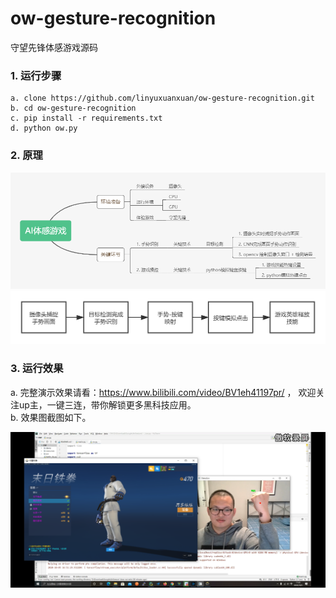 # ow-gesture-recognition
守望先锋体感游戏源码


### 1. 运行步骤  
```
a. clone https://github.com/linyuxuanxuan/ow-gesture-recognition.git  
b. cd ow-gesture-recognition  
c. pip install -r requirements.txt  
d. python ow.py
```


### 2. 原理

![脑图](https://github.com/linyuxuanxuan/ow-gesture-recognition/blob/main/images/mind.png "脑图")
![流程图](https://github.com/linyuxuanxuan/ow-gesture-recognition/blob/main/images/process.png "流程图")


### 3. 运行效果

a. 完整演示效果请看：https://www.bilibili.com/video/BV1eh41197pr/ ， 欢迎关注up主，一键三连，带你解锁更多黑科技应用。  
b. 效果图截图如下。  
   
   
![运行效果图](https://github.com/linyuxuanxuan/ow-gesture-recognition/blob/main/images/111.png "运行效果图")

